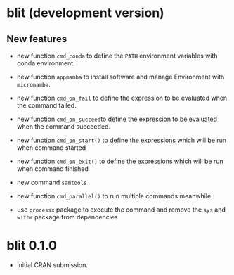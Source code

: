 # blit (development version)

## New features

* new function `cmd_conda` to define the `PATH` environment variables with conda environment.

* new function `appmamba` to install software and manage Environment with `micromamba`.

* new function `cmd_on_fail` to define the expression to be evaluated when the command failed.

* new function `cmd_on_succeed`to define the expression to be evaluated when the command succeeded.

* new function `cmd_on_start()` to define the expressions which will be run when command started

* new function `cmd_on_exit()` to define the expressions which will be run when command finished

* new command `samtools`

* new function `cmd_parallel()` to run multiple commands meanwhile

* use `processx` package to execute the command and remove the `sys` and `withr` package from dependencies

# blit 0.1.0

* Initial CRAN submission.
